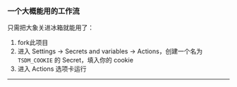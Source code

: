 ### 一个大概能用的工作流

只需把大象关进冰箱就能用了：
1. fork此项目
2. 进入 Settings → Secrets and variables → Actions，创建一个名为 `TSDM_COOKIE` 的 Secret，填入你的 cookie  
3. 进入 Actions 选项卡运行

---
